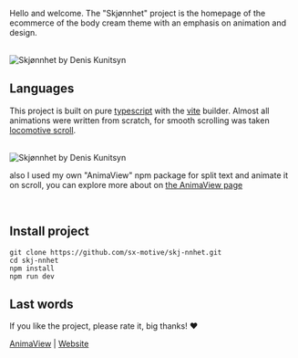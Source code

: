 Hello and welcome. The "Skjønnhet" project is the homepage of the ecommerce of the body cream theme with an emphasis on animation and design.

<br>

<img src="https://github.com/sx-motive/skj-nnet/blob/master/public/readme/animation.gif" alt="Skjønnhet by Denis Kunitsyn" border="0" />

<br>

## Languages

This project is built on pure [typescript](https://www.typescriptlang.org/) with the [vite](https://vitejs.dev/) builder. Almost all animations were written from scratch, for smooth scrolling was taken [locomotive scroll](https://github.com/locomotivemtl/locomotive-scroll).

<br>

<img src="https://github.com/sx-motive/skj-nnet/blob/master/public/readme/animation.gif" alt="Skjønnhet by Denis Kunitsyn" border="0" />

<br>

also I used my own "AnimaView" npm package for split text and animate it on scroll, you can explore more about on [the AnimaView page](https://github.com/sx-motive/anima-view)

<br>

## Install project

```
git clone https://github.com/sx-motive/skj-nnhet.git
cd skj-nnhet
npm install
npm run dev
```

## Last words

If you like the project, please rate it, big thanks! ❤️

[AnimaView](https://github.com/sx-motive/anima-view) | [Website](https://aesthetic-hotteok-6e4cf2.netlify.app/)
